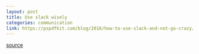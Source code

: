 ```yaml
---
layout: post
title: Use slack wisely
categories: communication
link: https://pspdfkit.com/blog/2018/how-to-use-slack-and-not-go-crazy/
---
```



[source](https://pspdfkit.com/blog/2018/how-to-use-slack-and-not-go-crazy/)
